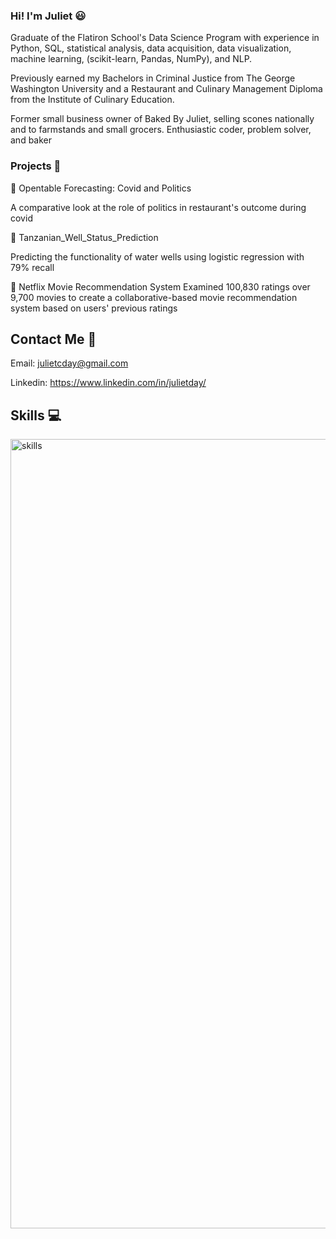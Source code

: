 ### Hi! I'm Juliet :smiley:

Graduate of the Flatiron School's Data Science Program with experience in Python, SQL, statistical analysis, data acquisition, data visualization, machine learning, (scikit-learn, Pandas, NumPy), and NLP. 

Previously earned my Bachelors in Criminal Justice from The George Washington University and a Restaurant and Culinary Management Diploma from the Institute of Culinary Education.

Former small business owner of Baked By Juliet, selling scones nationally and to farmstands and small grocers. 
Enthusiastic coder, problem solver, and baker

### Projects :tada:

 :fork_and_knife: Opentable Forecasting: Covid and Politics
 
A comparative look at the role of politics in restaurant's outcome during covid

:potable_water: Tanzanian_Well_Status_Prediction

Predicting the functionality of water wells using logistic regression with 79% recall

:movie_camera: Netflix Movie Recommendation System
Examined 100,830 ratings over 9,700 movies to create a collaborative-based movie recommendation system based on users' previous ratings

## Contact Me 👋
Email: julietcday@gmail.com

Linkedin: https://www.linkedin.com/in/julietday/

## Skills :computer:

<img width="1263" alt="skills" src="https://user-images.githubusercontent.com/100893109/182430358-27b308a1-0c3f-4daf-865c-4aad5d30a631.png">


<!--
**julietday422/julietday422** is a ✨ _special_ ✨ repository because its `README.md` (this file) appears on your GitHub profile.

Here are some ideas to get you started:

- 🔭 I’m currently working on ...
- 🌱 I’m currently learning ...
- 👯 I’m looking to collaborate on ...
- 🤔 I’m looking for help with ...
- 💬 Ask me about ...
- 📫 How to reach me: ...
- 😄 Pronouns: ...
- ⚡ Fun fact: ...
-->
